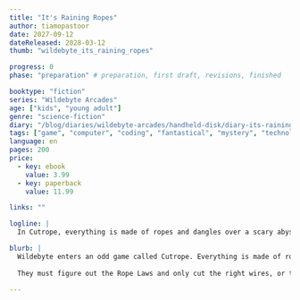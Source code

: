 ```yaml
---
title: "It's Raining Ropes"
author: tiamopastoor
date: 2027-09-12
dateReleased: 2028-03-12
thumb: "wildebyte_its_raining_ropes"

progress: 0
phase: "preparation" # preparation, first draft, revisions, finished

booktype: "fiction"
series: "Wildebyte Arcades"
age: ["kids", "young adult"] 
genre: "science-fiction"
diary: "/blog/diaries/wildebyte-arcades/handheld-disk/diary-its-raining-ropes/"
tags: ["game", "computer", "coding", "fantastical", "mystery", "technology", "adventure"]
language: en
pages: 200
price:
  - key: ebook
    value: 3.99
  - key: paperback
    value: 11.99

links: ""

logline: |
  In Cutrope, everything is made of ropes and dangles over a scary abyss. Wildebyte must figure out the rules of this odd game, and only cut the right wires, or the things they hold dear drop into fatal depths. A true puzzle when the rules seem completely random.

blurb: |
  Wildebyte enters an odd game called Cutrope. Everything is made of ropes, connected by ropes, and dangles precariously over a scary abyss. 
  
  They must figure out the Rope Laws and only cut the right wires, or the things they hold dear drop into fatal depths. A true puzzle when the rules seem random and their hands are more and more tied up.

---
```


